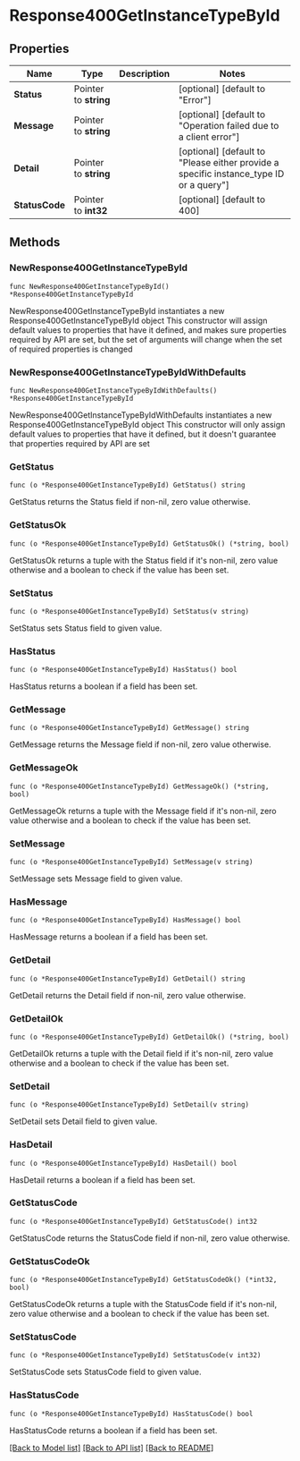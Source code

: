# Response400GetInstanceTypeById

## Properties

Name | Type | Description | Notes
------------ | ------------- | ------------- | -------------
**Status** | Pointer to **string** |  | [optional] [default to "Error"]
**Message** | Pointer to **string** |  | [optional] [default to "Operation failed due to a client error"]
**Detail** | Pointer to **string** |  | [optional] [default to "Please either provide a specific instance_type ID or a query"]
**StatusCode** | Pointer to **int32** |  | [optional] [default to 400]

## Methods

### NewResponse400GetInstanceTypeById

`func NewResponse400GetInstanceTypeById() *Response400GetInstanceTypeById`

NewResponse400GetInstanceTypeById instantiates a new Response400GetInstanceTypeById object
This constructor will assign default values to properties that have it defined,
and makes sure properties required by API are set, but the set of arguments
will change when the set of required properties is changed

### NewResponse400GetInstanceTypeByIdWithDefaults

`func NewResponse400GetInstanceTypeByIdWithDefaults() *Response400GetInstanceTypeById`

NewResponse400GetInstanceTypeByIdWithDefaults instantiates a new Response400GetInstanceTypeById object
This constructor will only assign default values to properties that have it defined,
but it doesn't guarantee that properties required by API are set

### GetStatus

`func (o *Response400GetInstanceTypeById) GetStatus() string`

GetStatus returns the Status field if non-nil, zero value otherwise.

### GetStatusOk

`func (o *Response400GetInstanceTypeById) GetStatusOk() (*string, bool)`

GetStatusOk returns a tuple with the Status field if it's non-nil, zero value otherwise
and a boolean to check if the value has been set.

### SetStatus

`func (o *Response400GetInstanceTypeById) SetStatus(v string)`

SetStatus sets Status field to given value.

### HasStatus

`func (o *Response400GetInstanceTypeById) HasStatus() bool`

HasStatus returns a boolean if a field has been set.

### GetMessage

`func (o *Response400GetInstanceTypeById) GetMessage() string`

GetMessage returns the Message field if non-nil, zero value otherwise.

### GetMessageOk

`func (o *Response400GetInstanceTypeById) GetMessageOk() (*string, bool)`

GetMessageOk returns a tuple with the Message field if it's non-nil, zero value otherwise
and a boolean to check if the value has been set.

### SetMessage

`func (o *Response400GetInstanceTypeById) SetMessage(v string)`

SetMessage sets Message field to given value.

### HasMessage

`func (o *Response400GetInstanceTypeById) HasMessage() bool`

HasMessage returns a boolean if a field has been set.

### GetDetail

`func (o *Response400GetInstanceTypeById) GetDetail() string`

GetDetail returns the Detail field if non-nil, zero value otherwise.

### GetDetailOk

`func (o *Response400GetInstanceTypeById) GetDetailOk() (*string, bool)`

GetDetailOk returns a tuple with the Detail field if it's non-nil, zero value otherwise
and a boolean to check if the value has been set.

### SetDetail

`func (o *Response400GetInstanceTypeById) SetDetail(v string)`

SetDetail sets Detail field to given value.

### HasDetail

`func (o *Response400GetInstanceTypeById) HasDetail() bool`

HasDetail returns a boolean if a field has been set.

### GetStatusCode

`func (o *Response400GetInstanceTypeById) GetStatusCode() int32`

GetStatusCode returns the StatusCode field if non-nil, zero value otherwise.

### GetStatusCodeOk

`func (o *Response400GetInstanceTypeById) GetStatusCodeOk() (*int32, bool)`

GetStatusCodeOk returns a tuple with the StatusCode field if it's non-nil, zero value otherwise
and a boolean to check if the value has been set.

### SetStatusCode

`func (o *Response400GetInstanceTypeById) SetStatusCode(v int32)`

SetStatusCode sets StatusCode field to given value.

### HasStatusCode

`func (o *Response400GetInstanceTypeById) HasStatusCode() bool`

HasStatusCode returns a boolean if a field has been set.


[[Back to Model list]](../README.md#documentation-for-models) [[Back to API list]](../README.md#documentation-for-api-endpoints) [[Back to README]](../README.md)


